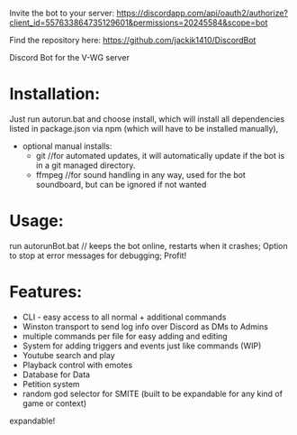 Invite the bot to your server: https://discordapp.com/api/oauth2/authorize?client_id=557633864735129601&permissions=20245584&scope=bot

Find the repository here: https://github.com/jackik1410/DiscordBot

Discord Bot for the V-WG server

# Installation:
  Just run autorun.bat and choose install, which will install all dependencies listed in package.json via npm (which will have to be installed manually),
  - optional manual installs:
    - git //for automated updates, it will automatically update if the bot is in a git managed directory.
    - ffmpeg //for sound handling in any way, used for the bot soundboard, but can be ignored if not wanted

# Usage:
  run autorunBot.bat // keeps the bot online, restarts when it crashes; Option to stop at error messages for debugging;
  Profit!



# Features:
  - CLI - easy access to all normal + additional commands
  - Winston transport to send log info over Discord as DMs to Admins
  - multiple commands per file for easy adding and editing
  - System for adding triggers and events just like commands (WIP)
  - Youtube search and play
  - Playback control with emotes
  - Database for Data
  - Petition system
  - random god selector for SMITE (built to be expandable for any kind of game or context)

  expandable!
